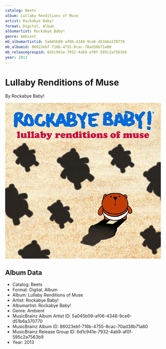 ```yaml
---
catalog: Beets
album: Lullaby Renditions of Muse
artist: Rockabye Baby!
format: Digital, Album
albumartist: Rockabye Baby!
genre: Ambient
mb_albumartistid: 5a045b09-af06-4348-9ce6-d51b6a370770
mb_albumid: 86023ebf-716b-4755-8cac-70ad38b71a80
mb_releasegroupid: 6d1c941e-7932-4ab9-af0f-595c2a7563b9
year: 2013
---
```


# Lullaby Renditions of Muse

By Rockabye Baby!

![](../../assets/beetscovers/Rockabye_Baby!-Lullaby_Renditions_of_Muse.jpg)

## Album Data

- Catalog: Beets
- Format: Digital, Album
- Album: Lullaby Renditions of Muse
- Artist: Rockabye Baby!
- Albumartist: Rockabye Baby!
- Genre: Ambient
- MusicBrainz Album Artist ID: 5a045b09-af06-4348-9ce6-d51b6a370770
- MusicBrainz Album ID: 86023ebf-716b-4755-8cac-70ad38b71a80
- MusicBrainz Release Group ID: 6d1c941e-7932-4ab9-af0f-595c2a7563b9
- Year: 2013

